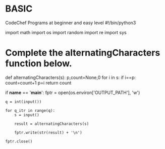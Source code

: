 # BASIC
CodeChef Programs at beginner and easy level
#!/bin/python3

import math
import os
import random
import re
import sys

# Complete the alternatingCharacters function below.
def alternatingCharacters(s):
    p,count=None,0 
    for i in s:
        if i==p:
            count=count+1 
        p=i 
    return count

if __name__ == '__main__':
    fptr = open(os.environ['OUTPUT_PATH'], 'w') 
    

    q = int(input())

    for q_itr in range(q):
        s = input()

        result = alternatingCharacters(s)

        fptr.write(str(result) + '\n')

    fptr.close()
